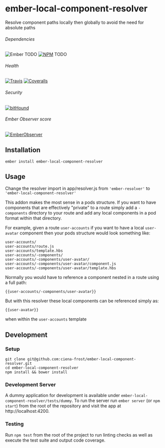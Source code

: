 [ci-img]: https://img.shields.io/travis/ciena-frost/ember-local-component-resolver.svg "Travis CI Build Status"
[ci-url]: https://travis-ci.org/ciena-frost/ember-local-component-resolver

[cov-img]: https://img.shields.io/coveralls/ciena-frost/ember-local-component-resolver.svg "Coveralls Code Coverage"
[cov-url]: https://coveralls.io/github/ciena-frost/ember-local-component-resolver

[npm-img]: https://img.shields.io/npm/v/ember-local-component-resolver.svg "NPM Version"
[npm-url]: https://www.npmjs.com/package/ember-local-component-resolver

[ember-observer-badge]: http://emberobserver.com/badges/ember-local-component-resolver.svg "Ember Observer score"
[ember-observer-badge-url]: http://emberobserver.com/addons/ember-local-component-resolver

[ember-img]: https://img.shields.io/badge/ember-2.0.0+-orange.svg "Ember 2.0.0+"

[bithound-img]: https://www.bithound.io/github/ciena-blueplanet/ember-local-component-resolver/badges/score.svg "bitHound"
[bithound-url]: https://www.bithound.io/github/ciena-blueplanet/ember-local-component-resolver

# ember-local-component-resolver

Resolve component paths locally then globally to avoid the need for absolute paths

###### Dependencies

![Ember][ember-img] TODO
[![NPM][npm-img]][npm-url] TODO

###### Health

[![Travis][ci-img]][ci-url]
[![Coveralls][cov-img]][cov-url]

###### Security

[![bitHound][bithound-img]][bithound-url]

###### Ember Observer score
[![EmberObserver][ember-observer-badge]][ember-observer-badge-url]

## Installation
```
ember install ember-local-component-resolver
```

## Usage

Change the resolver import in app/resolver.js from `'ember-resolver'` to `'ember-local-component-resolver'`

This addon makes the most sense in a pods structure.  If you want to have components that are effectively
"private" to a route simply add a `-components` directory to your route and add any local components in a
pod format within that directory.

For example, given a route `user-accounts` if you want to have a local `user-avatar` component then your
pods structure would look something like:

```
user-accounts/
user-accounts/route.js
user-accounts/template.hbs
user-accounts/-components/
user-accounts/-components/user-avatar/
user-accounts/-components/user-avatar/component.js
user-accounts/-components/user-avatar/template.hbs
```

Normally you would have to reference a component nested in a route using a full path:

`{{user-accounts/-components/user-avatar}}`

But with this resolver these local components can be referenced simply as:

`{{user-avatar}}`

when within the `user-accounts` template

## Development
### Setup
```
git clone git@github.com:ciena-frost/ember-local-component-resolver.git
cd ember-local-component-resolver
npm install && bower install
```

### Development Server
A dummy application for development is available under `ember-local-component-resolver/tests/dummy`.
To run the server run `ember server` (or `npm start`) from the root of the repository and
visit the app at http://localhost:4200.

### Testing
Run `npm test` from the root of the project to run linting checks as well as execute the test suite
and output code coverage.
